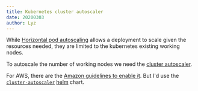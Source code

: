 ```yaml
---
title: Kubernetes cluster autoscaler
date: 20200303
author: Lyz
---
```


While [Horizontal pod autoscaling](kubernetes_hpa.md) allows
a deployment to scale given the resources needed, they are limited to the
kubernetes existing working nodes.

To autoscale the number of working nodes we need the [cluster
autoscaler](https://github.com/kubernetes/autoscaler/blob/master/cluster-autoscaler/README.md).

For AWS, there are the [Amazon guidelines to enable
it](https://docs.aws.amazon.com/eks/latest/userguide/cluster-autoscaler.html).
But I'd use the
[`cluster-autoscaler`](https://github.com/helm/charts/tree/master/stable/cluster-autoscaler)
[helm](helm.md) chart.
